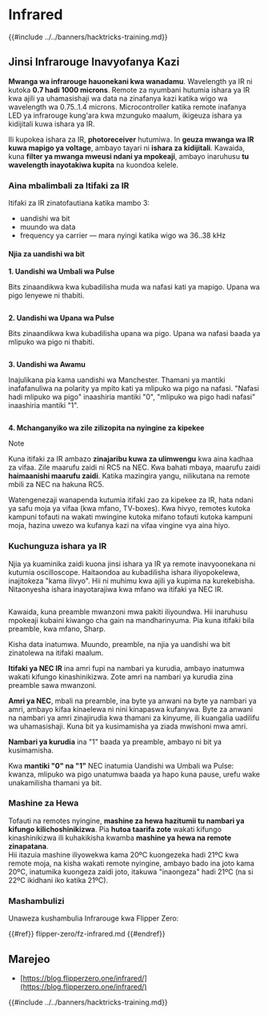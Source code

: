 # Infrared

{{#include ../../banners/hacktricks-training.md}}

## Jinsi Infrarouge Inavyofanya Kazi <a href="#how-the-infrared-port-works" id="how-the-infrared-port-works"></a>

**Mwanga wa infrarouge hauonekani kwa wanadamu**. Wavelength ya IR ni kutoka **0.7 hadi 1000 microns**. Remote za nyumbani hutumia ishara ya IR kwa ajili ya uhamasishaji wa data na zinafanya kazi katika wigo wa wavelength wa 0.75..1.4 microns. Microcontroller katika remote inafanya LED ya infrarouge kung'ara kwa mzunguko maalum, ikigeuza ishara ya kidijitali kuwa ishara ya IR.

Ili kupokea ishara za IR, **photoreceiver** hutumiwa. In **geuza mwanga wa IR kuwa mapigo ya voltage**, ambayo tayari ni **ishara za kidijitali**. Kawaida, kuna **filter ya mwanga mweusi ndani ya mpokeaji**, ambayo inaruhusu **tu wavelength inayotakiwa kupita** na kuondoa kelele.

### Aina mbalimbali za Itifaki za IR <a href="#variety-of-ir-protocols" id="variety-of-ir-protocols"></a>

Itifaki za IR zinatofautiana katika mambo 3:

- uandishi wa bit
- muundo wa data
- frequency ya carrier — mara nyingi katika wigo wa 36..38 kHz

#### Njia za uandishi wa bit <a href="#bit-encoding-ways" id="bit-encoding-ways"></a>

**1. Uandishi wa Umbali wa Pulse**

Bits zinaandikwa kwa kubadilisha muda wa nafasi kati ya mapigo. Upana wa pigo lenyewe ni thabiti.

<figure><img src="../../images/image (295).png" alt=""><figcaption></figcaption></figure>

**2. Uandishi wa Upana wa Pulse**

Bits zinaandikwa kwa kubadilisha upana wa pigo. Upana wa nafasi baada ya mlipuko wa pigo ni thabiti.

<figure><img src="../../images/image (282).png" alt=""><figcaption></figcaption></figure>

**3. Uandishi wa Awamu**

Inajulikana pia kama uandishi wa Manchester. Thamani ya mantiki inafafanuliwa na polarity ya mpito kati ya mlipuko wa pigo na nafasi. "Nafasi hadi mlipuko wa pigo" inaashiria mantiki "0", "mlipuko wa pigo hadi nafasi" inaashiria mantiki "1".

<figure><img src="../../images/image (634).png" alt=""><figcaption></figcaption></figure>

**4. Mchanganyiko wa zile zilizopita na nyingine za kipekee**

> [!NOTE]
> Kuna itifaki za IR ambazo **zinajaribu kuwa za ulimwengu** kwa aina kadhaa za vifaa. Zile maarufu zaidi ni RC5 na NEC. Kwa bahati mbaya, maarufu zaidi **haimaanishi maarufu zaidi**. Katika mazingira yangu, nilikutana na remote mbili za NEC na hakuna RC5.
>
> Watengenezaji wanapenda kutumia itifaki zao za kipekee za IR, hata ndani ya safu moja ya vifaa (kwa mfano, TV-boxes). Kwa hivyo, remotes kutoka kampuni tofauti na wakati mwingine kutoka mifano tofauti kutoka kampuni moja, hazina uwezo wa kufanya kazi na vifaa vingine vya aina hiyo.

### Kuchunguza ishara ya IR

Njia ya kuaminika zaidi kuona jinsi ishara ya IR ya remote inavyoonekana ni kutumia oscilloscope. Haitaondoa au kubadilisha ishara iliyopokelewa, inajitokeza "kama ilivyo". Hii ni muhimu kwa ajili ya kupima na kurekebisha. Nitaonyesha ishara inayotarajiwa kwa mfano wa itifaki ya NEC IR.

<figure><img src="../../images/image (235).png" alt=""><figcaption></figcaption></figure>

Kawaida, kuna preamble mwanzoni mwa pakiti iliyoundwa. Hii inaruhusu mpokeaji kubaini kiwango cha gain na mandharinyuma. Pia kuna itifaki bila preamble, kwa mfano, Sharp.

Kisha data inatumwa. Muundo, preamble, na njia ya uandishi wa bit zinatolewa na itifaki maalum.

**Itifaki ya NEC IR** ina amri fupi na nambari ya kurudia, ambayo inatumwa wakati kifungo kinashinikizwa. Zote amri na nambari ya kurudia zina preamble sawa mwanzoni.

**Amri ya NEC**, mbali na preamble, ina byte ya anwani na byte ya nambari ya amri, ambayo kifaa kinaelewa ni nini kinapaswa kufanywa. Byte za anwani na nambari ya amri zinajirudia kwa thamani za kinyume, ili kuangalia uadilifu wa uhamasishaji. Kuna bit ya kusimamisha ya ziada mwishoni mwa amri.

**Nambari ya kurudia** ina "1" baada ya preamble, ambayo ni bit ya kusimamisha.

Kwa **mantiki "0" na "1"** NEC inatumia Uandishi wa Umbali wa Pulse: kwanza, mlipuko wa pigo unatumwa baada ya hapo kuna pause, urefu wake unakamilisha thamani ya bit.

### Mashine za Hewa

Tofauti na remotes nyingine, **mashine za hewa hazitumii tu nambari ya kifungo kilichoshinikizwa**. Pia **hutoa taarifa zote** wakati kifungo kinashinikizwa ili kuhakikisha kwamba **mashine ya hewa na remote zinapatana**.\
Hii itazuia mashine iliyowekwa kama 20ºC kuongezeka hadi 21ºC kwa remote moja, na kisha wakati remote nyingine, ambayo bado ina joto kama 20ºC, inatumika kuongeza zaidi joto, itakuwa "inaongeza" hadi 21ºC (na si 22ºC ikidhani iko katika 21ºC).

### Mashambulizi

Unaweza kushambulia Infrarouge kwa Flipper Zero:

{{#ref}}
flipper-zero/fz-infrared.md
{{#endref}}

## Marejeo

- [https://blog.flipperzero.one/infrared/](https://blog.flipperzero.one/infrared/)

{{#include ../../banners/hacktricks-training.md}}
